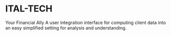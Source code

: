 # ITAL-TECH
Your Financial Ally
A user integration interface for computing client data into an easy simplified setting for analysis and understanding.
